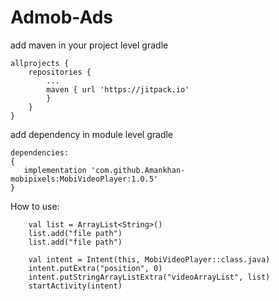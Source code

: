 # Admob-Ads
add maven in your project level gradle
````
allprojects {
	repositories {
		...
		maven { url 'https://jitpack.io' 
		}
	}
}
````
add dependency in module level gradle
````
dependencies:
{
   implementation 'com.github.Amankhan-mobipixels:MobiVideoPlayer:1.0.5'
}

````
How to use:

        val list = ArrayList<String>()
        list.add("file path")
        list.add("file path")

        val intent = Intent(this, MobiVideoPlayer::class.java)
        intent.putExtra("position", 0)
        intent.putStringArrayListExtra("videoArrayList", list)
        startActivity(intent)
   
	
